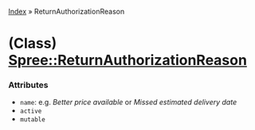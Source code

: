 [Index](../_index.md) » ReturnAuthorizationReason

# (Class) [Spree::ReturnAuthorizationReason](http://m.gymplayer.com/return_authorization_reason.rb)

### Attributes
* `name`: e.g. *Better price available* or *Missed estimated delivery date*
* `active`
* `mutable`
